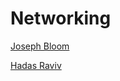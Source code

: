 # Networking

[Joseph Bloom](Networking%20146afed922dc80a99c5cc23e241a506f/Joseph%20Bloom%20146afed922dc8064940fde9c852a3d65.md)

[Hadas Raviv](Networking%20146afed922dc80a99c5cc23e241a506f/Hadas%20Raviv%20146afed922dc804bb27bfdb4d05defdf.md)